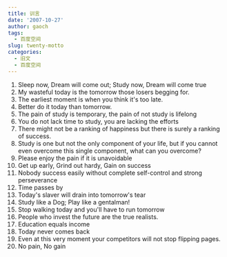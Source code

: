 ```yaml
---
title: 训言
date: '2007-10-27'
author: gaoch
tags:
  - 百度空间
slug: twenty-motto
categories:
  - 旧文
  - 百度空间
---
```


1. Sleep now, Dream will come out; Study now, Dream will come true  
2. My wasteful today is the tomorrow those losers begging for.  
3. The earliest moment is when you think it's too late.  
4. Better do it today than tomorrow.  
5. The pain of study is temporary, the pain of not study is lifelong  
6. You do not lack time to study, you are lacking the efforts  
7. There might not be a ranking of happiness but there is surely a ranking of success.  
8. Study is one but not the only component of your life, but if you cannot even overcome this single component, what can you overcome?
9. Please enjoy the pain if it is unavoidable  
10. Get up early, Grind out hardy, Gain on success  
11. Nobody success easily without complete self-control and strong perseverance  
12. Time passes by  
13. Today's slaver will drain into tomorrow's tear  
14. Study like a Dog; Play like a gentalman!  
15. Stop walking today and you'll have to run tomorrow  
16. People who invest the future are the true realists.  
17. Education equals income  
18. Today never comes back  
19. Even at this very moment your competitors will not stop flipping pages.  
20. No pain, No gain
